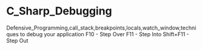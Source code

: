 # C_Sharp_Debugging
Defensive_Programming,call_stack,breakpoints,locals,watch_window,techniques to debug your application
F10 - Step Over
F11 - Step Into
Shift+F11 - Step Out
